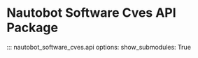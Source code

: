 # Nautobot Software Cves API Package

::: nautobot_software_cves.api
    options:
        show_submodules: True

